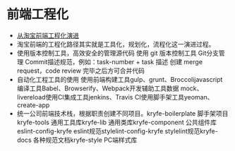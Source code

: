 # 前端工程化
* [从淘宝前端工程化演进](https://www.infoq.cn/article/Kpd_C06scWePcO8fB7ex)
* 淘宝前端的工程化路径其实就是工具化，规划化，流程化这一演进过程。
* 使用版本控制工具，高效安全的管理源代码
使用 git 版本控制工具
Git分支管理
Commit描述规范，例如：task-number + task 描述
创建 merge request，code review 完毕之后方可合并代码
* 自动化工程工具的使用
使用前端构建工具gulp、grunt、Broccolijavascript 编译工具Babel、Browserify、Webpack开发辅助工具数据 mock、livereload使用CI集成工具jenkins、Travis CI使用脚手架工具yeoman、create-app
* 统一公司前端技术栈，根据职责创建不同项目。kryfe-boilerplate 脚手架项目kryfe-tools 通用工具库kryfe-lib 通用类库kryfe-component 公共组件库eslint-config-kryfe eslint规范stylelint-config-kryfe stylelint规范kryfe-docs 各种规范文档kryfe-style PC端样式库
